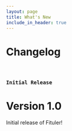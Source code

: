 ```yaml
---
layout: page
title: What's New
include_in_header: true
---
```


# Changelog
<br>

### `Initial Release`
# **Version 1.0**

Initial release of Fituler!

<br>